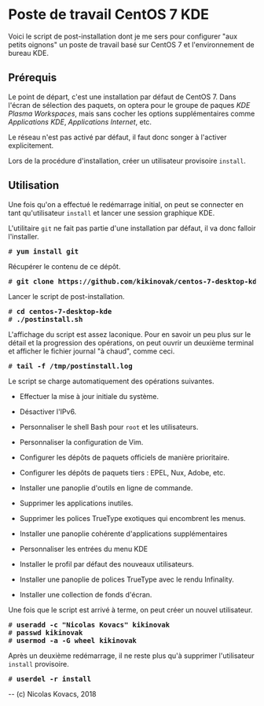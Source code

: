 Poste de travail CentOS 7 KDE
=============================

Voici le script de post-installation dont je me sers pour configurer "aux
petits oignons" un poste de travail basé sur CentOS 7 et l'environnement de
bureau KDE. 

Prérequis
---------

Le point de départ, c'est une installation par défaut de CentOS 7. Dans l'écran
de sélection des paquets, on optera pour le groupe de paques *KDE Plasma
Workspaces*, mais sans cocher les options supplémentaires comme *Applications
KDE*, *Applications Internet*, etc.

Le réseau n'est pas activé par défaut, il faut donc songer à l'activer
explicitement.

Lors de la procédure d'installation, créer un utilisateur provisoire `install`.


Utilisation
-----------

Une fois qu'on a effectué le redémarrage initial, on peut se connecter en tant
qu'utilisateur `install` et lancer une session graphique KDE.

L'utilitaire `git` ne fait pas partie d'une installation par défaut, il va donc
falloir l'installer. 

<pre>
# <strong>yum install git</strong>
</pre>

Récupérer le contenu de ce dépôt.

<pre>
# <strong>git clone https://github.com/kikinovak/centos-7-desktop-kde</strong>
</pre>

Lancer le script de post-installation.

<pre>
# <strong>cd centos-7-desktop-kde</strong>
# <strong>./postinstall.sh</strong>
</pre>

L'affichage du script est assez laconique. Pour en savoir un peu plus sur le
détail et la progression des opérations, on peut ouvrir un deuxième terminal et
afficher le fichier journal "à chaud", comme ceci.

<pre>
# <strong>tail -f /tmp/postinstall.log</strong>
</pre>

Le script se charge automatiquement des opérations suivantes.

  * Effectuer la mise à jour initiale du système.

  * Désactiver l'IPv6.

  * Personnaliser le shell Bash pour `root` et les utilisateurs.

  * Personnaliser la configuration de Vim.

  * Configurer les dépôts de paquets officiels de manière prioritaire.

  * Configurer les dépôts de paquets tiers : EPEL, Nux, Adobe, etc.

  * Installer une panoplie d'outils en ligne de commande.

  * Supprimer les applications inutiles.

  * Supprimer les polices TrueType exotiques qui encombrent les menus.

  * Installer une panoplie cohérente d'applications supplémentaires

  * Personnaliser les entrées du menu KDE

  * Installer le profil par défaut des nouveaux utilisateurs.

  * Installer une panoplie de polices TrueType avec le rendu Infinality.

  * Installer une collection de fonds d'écran.

Une fois que le script est arrivé à terme, on peut créer un nouvel utilisateur.

<pre>
# <strong>useradd -c "Nicolas Kovacs" kikinovak</strong>
# <strong>passwd kikinovak</strong>
# <strong>usermod -a -G wheel kikinovak</strong>
</pre>

Après un deuxième redémarrage, il ne reste plus qu'à supprimer l'utilisateur
`install` provisoire.

<pre>
# <strong>userdel -r install</strong>
</pre>

-- (c) Nicolas Kovacs, 2018

